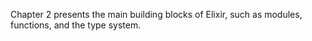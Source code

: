 Chapter 2 presents the main building blocks of Elixir, such as modules, functions, and the type system.
